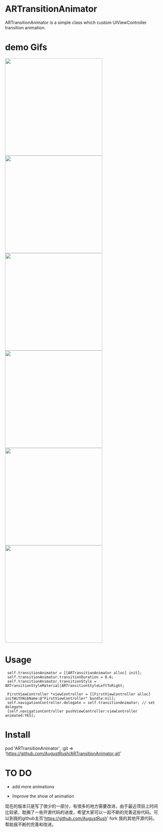 # ARTransitionAnimator
ARTransitionAnimator is a simple class which custom UIViewController transition animation.

# demo Gifs

<img src="https://github.com/AugustRush/ARTransitionAnimator/blob/master/gif/ani1.gif" width="320">
<img src="https://github.com/AugustRush/ARTransitionAnimator/blob/master/gif/ani2.gif" width="320">
<img src="https://github.com/AugustRush/ARTransitionAnimator/blob/master/gif/ani3.gif" width="320">
<img src="https://github.com/AugustRush/ARTransitionAnimator/blob/master/gif/ani4.gif" width="320">
<img src="https://github.com/AugustRush/ARTransitionAnimator/blob/master/gif/ani5.gif" width="320">
<img src="https://github.com/AugustRush/ARTransitionAnimator/blob/master/gif/ani6.gif" width="320">

# Usage

```
 self.transitionAnimator = [[ARTransitionAnimator alloc] init];
 self.transitionAnimator.transitionDuration = 0.6;
 self.transitionAnimator.transitionStyle = ARTransitionStyleMaterial|ARTransitionStyleLeftToRight;

 FirstViewController *viewController = [[FirstViewController alloc] initWithNibName:@"FirstViewController" bundle:nil];
 self.navigationController.delegate = self.transitionAnimator; // set delegate
 [self.navigationController pushViewController:viewController animated:YES];

 ```

 # Install

 pod 'ARTransitionAnimator', :git => 'https://github.com/AugustRush/ARTransitionAnimator.git'

 # TO DO

 * add more animations

 * Improve the show of animation

 现在的版本只是写了很少的一部分，有很多的地方需要改进，由于最近项目上时间比较紧，耽搁了一些开源代码的进度，希望大家可以一起不断的完善这些代码。可以到我的github主页'https://github.com/AugustRush' fork 我的其他开源代码，帮助我不断的完善和改进。
